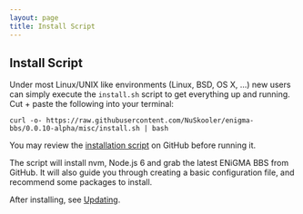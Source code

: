 ```yaml
---
layout: page
title: Install Script
---
```

## Install Script
Under most Linux/UNIX like environments (Linux, BSD, OS X, ...)  new users can simply execute the `install.sh` script to get everything up and running. Cut + paste the following into your terminal:

```
curl -o- https://raw.githubusercontent.com/NuSkooler/enigma-bbs/0.0.10-alpha/misc/install.sh | bash
```

You may review the [installation script](https://raw.githubusercontent.com/NuSkooler/enigma-bbs/0.0.10-alpha/misc/install.sh) 
on GitHub before running it. 

The script will install nvm, Node.js 6 and grab the latest ENiGMA BBS from GitHub. It will also guide you through creating a basic configuration file, and recommend some packages to install.

After installing, see [Updating](/docs/admin/updating.md).

